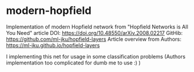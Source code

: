 # modern-hopfield
Implementation of modern Hopfield network from "Hopfield Networks is All You Need" article
DOI: https://doi.org/10.48550/arXiv.2008.02217
GitHib: https://github.com/ml-jku/hopfield-layers
Article overview from Authors: https://ml-jku.github.io/hopfield-layers

I implementing this net for usage in some classification problems (Authors implementation too complicated for dumb me to use :) )
